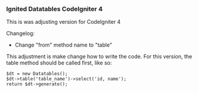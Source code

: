 ### Ignited Datatables CodeIgniter 4
This is was adjusting version for CodeIgniter 4

Changelog:
- Change "from" method name to "table"

This adjustment is make change how to write the code. For this version, the table method should be called first, like so:



    $dt = new Datatables();
    $dt->table('table_name')->select('id, name');
    return $dt->generate();
